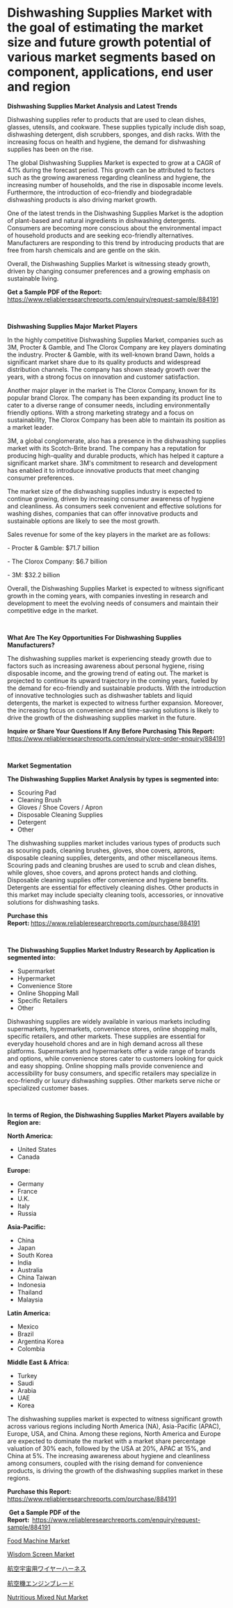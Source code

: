 <p><h1>Dishwashing Supplies Market with the goal of estimating the market size and future growth potential of various market segments based on component, applications, end user and region</h1></p><p><strong>Dishwashing Supplies Market Analysis and Latest Trends</strong></p>
<p><p>Dishwashing supplies refer to products that are used to clean dishes, glasses, utensils, and cookware. These supplies typically include dish soap, dishwashing detergent, dish scrubbers, sponges, and dish racks. With the increasing focus on health and hygiene, the demand for dishwashing supplies has been on the rise.</p><p>The global Dishwashing Supplies Market is expected to grow at a CAGR of 4.1% during the forecast period. This growth can be attributed to factors such as the growing awareness regarding cleanliness and hygiene, the increasing number of households, and the rise in disposable income levels. Furthermore, the introduction of eco-friendly and biodegradable dishwashing products is also driving market growth.</p><p>One of the latest trends in the Dishwashing Supplies Market is the adoption of plant-based and natural ingredients in dishwashing detergents. Consumers are becoming more conscious about the environmental impact of household products and are seeking eco-friendly alternatives. Manufacturers are responding to this trend by introducing products that are free from harsh chemicals and are gentle on the skin.</p><p>Overall, the Dishwashing Supplies Market is witnessing steady growth, driven by changing consumer preferences and a growing emphasis on sustainable living.</p></p>
<p><strong>Get a Sample PDF of the Report:&nbsp;</strong> <a href="https://www.reliableresearchreports.com/enquiry/request-sample/884191">https://www.reliableresearchreports.com/enquiry/request-sample/884191</a></p>
<p>&nbsp;</p>
<p><strong>Dishwashing Supplies Major Market Players</strong></p>
<p><p>In the highly competitive Dishwashing Supplies Market, companies such as 3M, Procter & Gamble, and The Clorox Company are key players dominating the industry. Procter & Gamble, with its well-known brand Dawn, holds a significant market share due to its quality products and widespread distribution channels. The company has shown steady growth over the years, with a strong focus on innovation and customer satisfaction.</p><p>Another major player in the market is The Clorox Company, known for its popular brand Clorox. The company has been expanding its product line to cater to a diverse range of consumer needs, including environmentally friendly options. With a strong marketing strategy and a focus on sustainability, The Clorox Company has been able to maintain its position as a market leader.</p><p>3M, a global conglomerate, also has a presence in the dishwashing supplies market with its Scotch-Brite brand. The company has a reputation for producing high-quality and durable products, which has helped it capture a significant market share. 3M's commitment to research and development has enabled it to introduce innovative products that meet changing consumer preferences.</p><p>The market size of the dishwashing supplies industry is expected to continue growing, driven by increasing consumer awareness of hygiene and cleanliness. As consumers seek convenient and effective solutions for washing dishes, companies that can offer innovative products and sustainable options are likely to see the most growth.</p><p>Sales revenue for some of the key players in the market are as follows:</p><p>- Procter & Gamble: $71.7 billion</p><p>- The Clorox Company: $6.7 billion</p><p>- 3M: $32.2 billion</p><p>Overall, the Dishwashing Supplies Market is expected to witness significant growth in the coming years, with companies investing in research and development to meet the evolving needs of consumers and maintain their competitive edge in the market.</p></p>
<p>&nbsp;</p>
<p><strong>What Are The Key Opportunities For Dishwashing Supplies Manufacturers?</strong></p>
<p><p>The dishwashing supplies market is experiencing steady growth due to factors such as increasing awareness about personal hygiene, rising disposable income, and the growing trend of eating out. The market is projected to continue its upward trajectory in the coming years, fueled by the demand for eco-friendly and sustainable products. With the introduction of innovative technologies such as dishwasher tablets and liquid detergents, the market is expected to witness further expansion. Moreover, the increasing focus on convenience and time-saving solutions is likely to drive the growth of the dishwashing supplies market in the future.</p></p>
<p><strong>Inquire or Share Your Questions If Any Before Purchasing This Report:</strong> <a href="https://www.reliableresearchreports.com/enquiry/pre-order-enquiry/884191">https://www.reliableresearchreports.com/enquiry/pre-order-enquiry/884191</a></p>
<p>&nbsp;</p>
<p><strong>Market Segmentation</strong></p>
<p><strong>The Dishwashing Supplies Market Analysis by types is segmented into:</strong></p>
<p><ul><li>Scouring Pad</li><li>Cleaning Brush</li><li>Gloves / Shoe Covers / Apron</li><li>Disposable Cleaning Supplies</li><li>Detergent</li><li>Other</li></ul></p>
<p><p>The dishwashing supplies market includes various types of products such as scouring pads, cleaning brushes, gloves, shoe covers, aprons, disposable cleaning supplies, detergents, and other miscellaneous items. Scouring pads and cleaning brushes are used to scrub and clean dishes, while gloves, shoe covers, and aprons protect hands and clothing. Disposable cleaning supplies offer convenience and hygiene benefits. Detergents are essential for effectively cleaning dishes. Other products in this market may include specialty cleaning tools, accessories, or innovative solutions for dishwashing tasks.</p></p>
<p><strong>Purchase this Report:&nbsp;</strong><a href="https://www.reliableresearchreports.com/purchase/884191">https://www.reliableresearchreports.com/purchase/884191</a></p>
<p>&nbsp;</p>
<p><strong>The Dishwashing Supplies Market Industry Research by Application is segmented into:</strong></p>
<p><ul><li>Supermarket</li><li>Hypermarket</li><li>Convenience Store</li><li>Online Shopping Mall</li><li>Specific Retailers</li><li>Other</li></ul></p>
<p><p>Dishwashing supplies are widely available in various markets including supermarkets, hypermarkets, convenience stores, online shopping malls, specific retailers, and other markets. These supplies are essential for everyday household chores and are in high demand across all these platforms. Supermarkets and hypermarkets offer a wide range of brands and options, while convenience stores cater to customers looking for quick and easy shopping. Online shopping malls provide convenience and accessibility for busy consumers, and specific retailers may specialize in eco-friendly or luxury dishwashing supplies. Other markets serve niche or specialized customer bases.</p></p>
<p>&nbsp;</p>
<p><strong>In terms of Region, the Dishwashing Supplies Market Players available by Region are:</strong></p>
<p>
    <p> <strong> North America: </strong>
        <ul>
            <li>United States</li>
            <li>Canada</li>
        </ul>
        </p> 
    <p> <strong> Europe: </strong>
        <ul>
            <li>Germany</li>
            <li>France</li>
            <li>U.K.</li>
            <li>Italy</li>
            <li>Russia</li>
        </ul>
        </p> 
    <p> <strong> Asia-Pacific: </strong>
        <ul>
            <li>China</li>
            <li>Japan</li>
            <li>South Korea</li>
            <li>India</li>
            <li>Australia</li>
            <li>China Taiwan</li>
            <li>Indonesia</li>
            <li>Thailand</li>
            <li>Malaysia</li>
        </ul>
        </p> 
    <p> <strong> Latin America: </strong>
        <ul>
            <li>Mexico</li>
            <li>Brazil</li>
            <li>Argentina Korea</li>
            <li>Colombia</li>
        </ul>
        </p> 
    <p> <strong> Middle East & Africa: </strong>
        <ul>
            <li>Turkey</li>
            <li>Saudi</li>
            <li>Arabia</li>
            <li>UAE</li>
            <li>Korea</li>
        </ul>
    </p>
    </p>
<p><p>The dishwashing supplies market is expected to witness significant growth across various regions including North America (NA), Asia-Pacific (APAC), Europe, USA, and China. Among these regions, North America and Europe are expected to dominate the market with a market share percentage valuation of 30% each, followed by the USA at 20%, APAC at 15%, and China at 5%. The increasing awareness about hygiene and cleanliness among consumers, coupled with the rising demand for convenience products, is driving the growth of the dishwashing supplies market in these regions.</p></p>
<p><strong>Purchase this Report: </strong><a href="https://www.reliableresearchreports.com/purchase/884191">https://www.reliableresearchreports.com/purchase/884191</a></p>
<p>&nbsp;<strong>Get a Sample PDF of the Report:&nbsp;&nbsp;</strong><a href="https://www.reliableresearchreports.com/enquiry/request-sample/884191">https://www.reliableresearchreports.com/enquiry/request-sample/884191</a></p>
<p><strong></strong></p>
<p><p><a href="https://github.com/jj19131/Market-Research-Report-List-1/blob/main/food-machine-market.md">Food Machine Market</a></p><p><a href="https://github.com/jodemen/Market-Research-Report-List-1/blob/main/wisdom-screen-market.md">Wisdom Screen Market</a></p><p><a href="https://github.com/oafhukehf4709715/Market-Research-Report-List-1/blob/main/66107633086.md">航空宇宙用ワイヤーハーネス</a></p><p><a href="https://github.com/dzy793153605/Market-Research-Report-List-1/blob/main/39678173087.md">航空機エンジンブレード</a></p><p><a href="https://issuu.com/reportprime-2/docs/nutritious-mixed-nut-market-size-2030.pptx">Nutritious Mixed Nut Market</a></p></p>